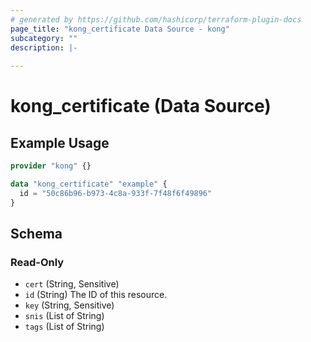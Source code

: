 ```yaml
---
# generated by https://github.com/hashicorp/terraform-plugin-docs
page_title: "kong_certificate Data Source - kong"
subcategory: ""
description: |-
  
---
```


# kong_certificate (Data Source)



## Example Usage

```terraform
provider "kong" {}

data "kong_certificate" "example" {
  id = "50c86b96-b973-4c8a-933f-7f48f6f49896"
}
```

<!-- schema generated by tfplugindocs -->
## Schema

### Read-Only

- `cert` (String, Sensitive)
- `id` (String) The ID of this resource.
- `key` (String, Sensitive)
- `snis` (List of String)
- `tags` (List of String)

